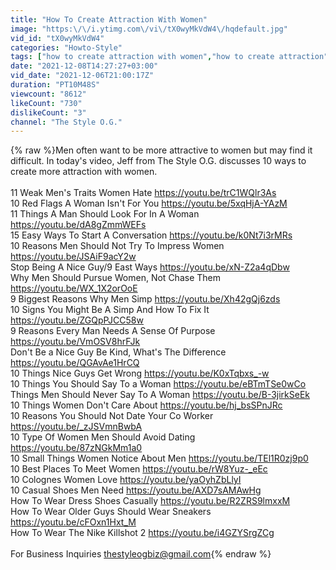 ```yaml
---
title: "How To Create Attraction With Women"
image: "https:\/\/i.ytimg.com\/vi\/tX0wyMkVdW4\/hqdefault.jpg"
vid_id: "tX0wyMkVdW4"
categories: "Howto-Style"
tags: ["how to create attraction with women","how to create attraction","how to be more attractive"]
date: "2021-12-08T14:27:27+03:00"
vid_date: "2021-12-06T21:00:17Z"
duration: "PT10M48S"
viewcount: "8612"
likeCount: "730"
dislikeCount: "3"
channel: "The Style O.G."
---
```

{% raw %}Men often want to be more attractive to women but may find it difficult. In today's video, Jeff from The Style O.G. discusses 10 ways to create more attraction with women.<br /><br />11 Weak Men's Traits Women Hate  <a rel="nofollow" target="blank" href="https://youtu.be/trC1WQlr3As">https://youtu.be/trC1WQlr3As</a><br />10 Red Flags A Woman Isn't For You  <a rel="nofollow" target="blank" href="https://youtu.be/5xqHjA-YAzM">https://youtu.be/5xqHjA-YAzM</a><br />11 Things A Man Should Look For In A Woman    <a rel="nofollow" target="blank" href="https://youtu.be/dA8gZmmWEFs">https://youtu.be/dA8gZmmWEFs</a><br />15 Easy Ways To Start A Conversation  <a rel="nofollow" target="blank" href="https://youtu.be/k0Nt7i3rMRs">https://youtu.be/k0Nt7i3rMRs</a><br />10 Reasons Men Should Not Try To Impress Women  <a rel="nofollow" target="blank" href="https://youtu.be/JSAiF9acY2w">https://youtu.be/JSAiF9acY2w</a><br />Stop Being A Nice Guy/9 East Ways  <a rel="nofollow" target="blank" href="https://youtu.be/xN-Z2a4qDbw">https://youtu.be/xN-Z2a4qDbw</a><br />Why Men Should Pursue Women, Not Chase Them  <a rel="nofollow" target="blank" href="https://youtu.be/WX_1X2orOoE">https://youtu.be/WX_1X2orOoE</a><br />9 Biggest Reasons Why Men Simp  <a rel="nofollow" target="blank" href="https://youtu.be/Xh42gQj6zds">https://youtu.be/Xh42gQj6zds</a><br />10 Signs You Might Be A Simp And How To Fix It  <a rel="nofollow" target="blank" href="https://youtu.be/ZGQpPJCC58w">https://youtu.be/ZGQpPJCC58w</a><br />9 Reasons Every Man Needs A Sense Of Purpose  <a rel="nofollow" target="blank" href="https://youtu.be/VmOSV8hrFJk">https://youtu.be/VmOSV8hrFJk</a><br />Don't Be a Nice Guy Be Kind, What's The Difference  <a rel="nofollow" target="blank" href="https://youtu.be/QGAvAe1HrCQ">https://youtu.be/QGAvAe1HrCQ</a><br />10 Things Nice Guys Get Wrong  <a rel="nofollow" target="blank" href="https://youtu.be/K0xTqbxs_-w">https://youtu.be/K0xTqbxs_-w</a><br />10 Things You Should Say To a Woman  <a rel="nofollow" target="blank" href="https://youtu.be/eBTmTSe0wCo">https://youtu.be/eBTmTSe0wCo</a><br />Things Men Should Never Say To A Woman  <a rel="nofollow" target="blank" href="https://youtu.be/B-3jirkSeEk">https://youtu.be/B-3jirkSeEk</a><br />10 Things Women Don't Care About <a rel="nofollow" target="blank" href="https://youtu.be/hj_bsSPnJRc">https://youtu.be/hj_bsSPnJRc</a><br />10 Reasons You Should Not Date Your Co Worker  <a rel="nofollow" target="blank" href="https://youtu.be/_zJSVmnBwbA">https://youtu.be/_zJSVmnBwbA</a><br />10 Type Of Women Men Should Avoid Dating <a rel="nofollow" target="blank" href="https://youtu.be/87zNGkMm1a0">https://youtu.be/87zNGkMm1a0</a><br />10 Small Things Women Notice About Men <a rel="nofollow" target="blank" href="https://youtu.be/TEl1R0zj9p0">https://youtu.be/TEl1R0zj9p0</a><br />10 Best Places To Meet Women  <a rel="nofollow" target="blank" href="https://youtu.be/rW8Yuz-_eEc">https://youtu.be/rW8Yuz-_eEc</a><br />10 Colognes Women Love  <a rel="nofollow" target="blank" href="https://youtu.be/yaOyhZbLlyI">https://youtu.be/yaOyhZbLlyI</a><br />10 Casual Shoes Men Need    <a rel="nofollow" target="blank" href="https://youtu.be/AXD7sAMAwHg">https://youtu.be/AXD7sAMAwHg</a><br />How To Wear Dress Shoes Casually <a rel="nofollow" target="blank" href="https://youtu.be/R2ZRS9lmxxM">https://youtu.be/R2ZRS9lmxxM</a><br />How To Wear Older Guys Should Wear Sneakers<br /><a rel="nofollow" target="blank" href="https://youtu.be/cFOxn1Hxt_M">https://youtu.be/cFOxn1Hxt_M</a><br />How To Wear The Nike Killshot 2 <a rel="nofollow" target="blank" href="https://youtu.be/i4GZYSrgZCg">https://youtu.be/i4GZYSrgZCg</a><br /><br />For Business Inquiries thestyleogbiz@gmail.com{% endraw %}
